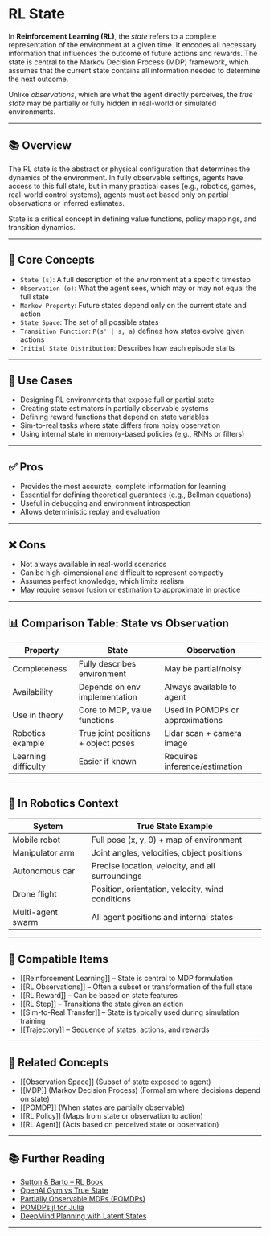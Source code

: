 # RL State

In **Reinforcement Learning (RL)**, the *state* refers to a complete representation of the environment at a given time. It encodes all necessary information that influences the outcome of future actions and rewards. The state is central to the Markov Decision Process (MDP) framework, which assumes that the current state contains all information needed to determine the next outcome.

Unlike *observations*, which are what the agent directly perceives, the *true state* may be partially or fully hidden in real-world or simulated environments.

---

## 📚 Overview

The RL state is the abstract or physical configuration that determines the dynamics of the environment. In fully observable settings, agents have access to this full state, but in many practical cases (e.g., robotics, games, real-world control systems), agents must act based only on partial observations or inferred estimates.

State is a critical concept in defining value functions, policy mappings, and transition dynamics.

---

## 🧠 Core Concepts

- `State (s)`: A full description of the environment at a specific timestep  
- `Observation (o)`: What the agent sees, which may or may not equal the full state  
- `Markov Property`: Future states depend only on the current state and action  
- `State Space`: The set of all possible states  
- `Transition Function`: `P(s' | s, a)` defines how states evolve given actions  
- `Initial State Distribution`: Describes how each episode starts  

---

## 🧰 Use Cases

- Designing RL environments that expose full or partial state  
- Creating state estimators in partially observable systems  
- Defining reward functions that depend on state variables  
- Sim-to-real tasks where state differs from noisy observation  
- Using internal state in memory-based policies (e.g., RNNs or filters)  

---

## ✅ Pros

- Provides the most accurate, complete information for learning  
- Essential for defining theoretical guarantees (e.g., Bellman equations)  
- Useful in debugging and environment introspection  
- Allows deterministic replay and evaluation  

---

## ❌ Cons

- Not always available in real-world scenarios  
- Can be high-dimensional and difficult to represent compactly  
- Assumes perfect knowledge, which limits realism  
- May require sensor fusion or estimation to approximate in practice  

---

## 📊 Comparison Table: State vs Observation

| Property             | State                        | Observation                   |
|----------------------|------------------------------|-------------------------------|
| Completeness         | Fully describes environment   | May be partial/noisy          |
| Availability         | Depends on env implementation| Always available to agent      |
| Use in theory        | Core to MDP, value functions  | Used in POMDPs or approximations |
| Robotics example     | True joint positions + object poses | Lidar scan + camera image      |
| Learning difficulty  | Easier if known               | Requires inference/estimation |

---

## 🤖 In Robotics Context

| System              | True State Example                              |
|---------------------|--------------------------------------------------|
| Mobile robot        | Full pose (x, y, θ) + map of environment         |
| Manipulator arm     | Joint angles, velocities, object positions       |
| Autonomous car      | Precise location, velocity, and all surroundings |
| Drone flight        | Position, orientation, velocity, wind conditions |
| Multi-agent swarm   | All agent positions and internal states          |

---

## 🔧 Compatible Items

- [[Reinforcement Learning]] – State is central to MDP formulation  
- [[RL Observations]] – Often a subset or transformation of the full state  
- [[RL Reward]] – Can be based on state features  
- [[RL Step]] – Transitions the state given an action  
- [[Sim-to-Real Transfer]] – State is typically used during simulation training  
- [[Trajectory]] – Sequence of states, actions, and rewards  

---

## 🔗 Related Concepts

- [[Observation Space]] (Subset of state exposed to agent)  
- [[MDP]] (Markov Decision Process) (Formalism where decisions depend on state)  
- [[POMDP]] (When states are partially observable)  
- [[RL Policy]] (Maps from state or observation to action)  
- [[RL Agent]] (Acts based on perceived state or observation)  

---

## 📚 Further Reading

- [Sutton & Barto – RL Book](http://incompleteideas.net/book/the-book.html)  
- [OpenAI Gym vs True State](https://gymnasium.farama.org/)  
- [Partially Observable MDPs (POMDPs)](https://web.stanford.edu/class/psych209/Readings/SuttonBartoIPRLBook2ndEd.pdf)  
- [POMDPs.jl for Julia](https://github.com/JuliaPOMDP/POMDPs.jl)  
- [DeepMind Planning with Latent States](https://arxiv.org/abs/1806.01822)  

---
